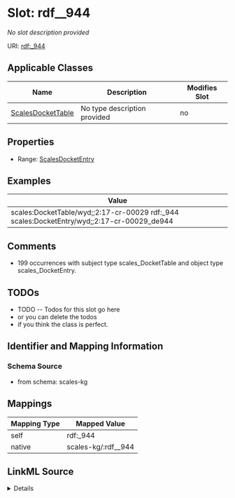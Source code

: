 

# Slot: rdf__944


_No slot description provided_





URI: [rdf:_944](http://www.w3.org/1999/02/22-rdf-syntax-ns#_944)



<!-- no inheritance hierarchy -->





## Applicable Classes

| Name | Description | Modifies Slot |
| --- | --- | --- |
| [ScalesDocketTable](../classes/ScalesDocketTable.md) | No type description provided |  no  |







## Properties

* Range: [ScalesDocketEntry](../classes/ScalesDocketEntry.md)






## Examples

| Value |
| --- |
| scales:DocketTable/wyd;;2:17-cr-00029 rdf:_944 scales:DocketEntry/wyd;;2:17-cr-00029_de944 |

## Comments

* 199 occurrences with subject type scales_DocketTable and object type scales_DocketEntry.

## TODOs

* TODO -- Todos for this slot go here
* or you can delete the todos
* if you think the class is perfect.

## Identifier and Mapping Information







### Schema Source


* from schema: scales-kg




## Mappings

| Mapping Type | Mapped Value |
| ---  | ---  |
| self | rdf:_944 |
| native | scales-kg/:rdf__944 |




## LinkML Source

<details>
```yaml
name: rdf__944
description: No slot description provided
todos:
- TODO -- Todos for this slot go here
- or you can delete the todos
- if you think the class is perfect.
comments:
- 199 occurrences with subject type scales_DocketTable and object type scales_DocketEntry.
examples:
- value: scales:DocketTable/wyd;;2:17-cr-00029 rdf:_944 scales:DocketEntry/wyd;;2:17-cr-00029_de944
from_schema: scales-kg
rank: 1000
slot_uri: rdf:_944
alias: rdf__944
domain_of:
- scales_DocketTable
range: scales_DocketEntry

```
</details>